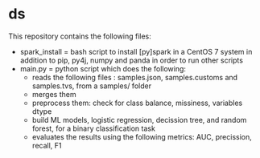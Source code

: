 # ds

This repository contains the following files:  

- spark_install = bash script to install [py]spark in a CentOS 7 system in addition to pip, py4j, numpy and panda in order to run other scripts  
- main.py = python script which does the following:
    - reads the following files : samples.json, samples.customs and samples.tvs, from a samples/ folder
    - merges them
    - preprocess them: check for class balance, missiness, variables dtype
    - build ML models, logistic regression, decission tree, and random forest, for a binary classification task
    - evaluates the results using the following metrics: AUC, precission, recall, F1

